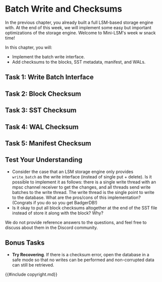 # Batch Write and Checksums

<!-- ![Chapter Overview](./lsm-tutorial/week2-07-overview.svg) -->

In the previous chapter, you already built a full LSM-based storage engine with. At the end of this week, we will implement some easy but important optimizations of the storage engine. Welcome to Mini-LSM's week w snack time!

In this chapter, you will:

* Implement the batch write interface.
* Add checksums to the blocks, SST metadata, manifest, and WALs.

## Task 1: Write Batch Interface

## Task 2: Block Checksum

## Task 3: SST Checksum

## Task 4: WAL Checksum

## Task 5: Manifest Checksum

## Test Your Understanding

* Consider the case that an LSM storage engine only provides `write_batch` as the write interface (instead of single put + delete). Is it possible to implement it as follows: there is a single write thread with an mpsc channel receiver to get the changes, and all threads send write batches to the write thread. The write thread is the single point to write to the database. What are the pros/cons of this implementation? (Congrats if you do so you get BadgerDB!)
* Is it okay to put all block checksums altogether at the end of the SST file instead of store it along with the block? Why?

We do not provide reference answers to the questions, and feel free to discuss about them in the Discord community.

## Bonus Tasks

* **Try Recovering**. If there is a checksum error, open the database in a safe mode so that no writes can be performed and non-corrupted data can still be retrieved.

{{#include copyright.md}}
